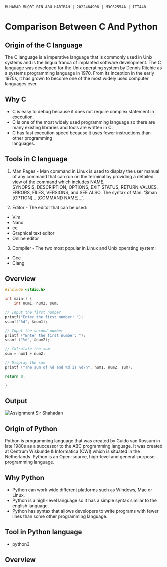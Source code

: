 `MUHAMAD MUQRI BIN ABU HARIRAH | 2022464906 | M3CS2554A | ITT440`
# Comparison Between C And Python

## Origin of the C language
The C language is a imperative language that is commonly used in Unix systems and is the lingua franca of implanted software development. The C language was developed for the Unix operating system by Dennis Ritchie as a systems programming language in 1970. From its inception in the early 1970s, it has grown to become one of the most widely used computer languages ever.


## Why C
* C is easy to debug because it does not require complex statement in execution.
* C is one of the most widely used programming language so there are many existing libraries      and tools are written in C.
* C has fast execution speed because it uses fewer instructions than other programming         
  languages.

## Tools in C language
1) Man Pages - Man command in Linux is used to display the user manual of any command that can 
   run  on the terminal by providing a detailed view of the command which includes NAME,     
   SYNOPSIS, DESCRIPTION, OPTIONS, EXIT STATUS, RETURN VALUES, ERRORS, FILES, VERSIONS, and SEE 
   ALSO. The syntax of Man: '$man [OPTION]... [COMMAND NAME]...'.

2) Editor - The editor that can be used:
  * Vim
  * Nano
  * ee
  * Graphical text editor
  * Online editor

3) Compiler - The two most popular in Linux and Unix operating system:
  * Gcc
  * Clang

## Overview
```c
#include <stdio.h>

int main() {
    int num1, num2, sum;

// Input the first number
printf("Enter the first number: ");
scanf("%d", &num1);

// Input the second number
printf ("Enter the first number: ");
scanf ("%d", &num2);

// Calculate the sum
sum = num1 + num2;

// Display the sum
printf ("The sum of %d and %d is %d\n", num1, num2, sum);

return 0;

}
```
## Output
![Assignment Sir Shahadan](https://github.com/addff/2403-ITT440/assets/166004612/d6a06ccc-923d-4ead-bf27-28f7cc1b87df)

## Origin of Python
Python is programming language that was created by Guido van Rossum in late 1980s as a successor to the ABC programming language. It was created at Centrum Wiskunde & Informatica (CWI) which is situated in the Netherlands. Python is an Open-source, high-level and general-purpose programming language. 

## Why Python
* Python can work wide different platforms such as Windows, Mac or Linux.
* Python is a high-level language so it has a simple syntax similar to the english language.
* Python has syntax that allows developers to write programs with fewer lines than some other     programming language.

## Tool in Python language
* python3

## Overview



## 
